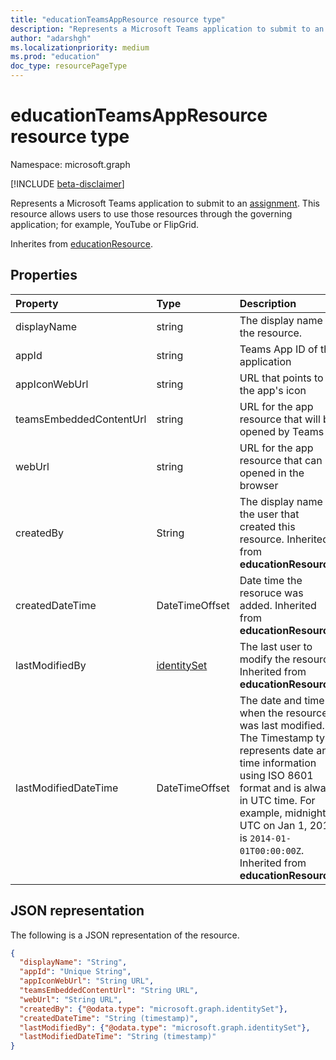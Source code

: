 ```yaml
---
title: "educationTeamsAppResource resource type"
description: "Represents a Microsoft Teams application to submit to an assignment."
author: "adarshgh"
ms.localizationpriority: medium
ms.prod: "education"
doc_type: resourcePageType
---
```


# educationTeamsAppResource resource type

Namespace: microsoft.graph

[!INCLUDE [beta-disclaimer](../../includes/beta-disclaimer.md)]

Represents a Microsoft Teams application to submit to an [assignment](educationassignment.md). This resource allows users to use those resources through the governing application; for example, YouTube or FlipGrid.

Inherites from [educationResource](educationresource.md).

## Properties
| Property	   | Type	|Description|
|:---------------|:--------|:----------|
|displayName|string|The display name of the resource.|
|appId|string|Teams App ID of the application|
|appIconWebUrl|string|URL that points to the app's icon|
|teamsEmbeddedContentUrl|string|URL for the app resource that will be opened by Teams|
|webUrl|string|URL for the app resource that can be opened in the browser|
|createdBy|String|The display name of the user that created this resource. Inherited from **educationResource**.|
|createdDateTime|DateTimeOffset|Date time the resoruce was added. Inherited from **educationResource**.|
|lastModifiedBy|[identitySet](identityset.md)|The last user to modify the resource. Inherited from **educationResource**.|
|lastModifiedDateTime|DateTimeOffset|The date and time when the resource was last modified. The Timestamp type represents date and time information using ISO 8601 format and is always in UTC time. For example, midnight UTC on Jan 1, 2014 is `2014-01-01T00:00:00Z`. Inherited from **educationResource**.|


## JSON representation

The following is a JSON representation of the resource.

<!-- {
  "blockType": "resource",
  "optionalProperties": [

  ],
  "@odata.type": "microsoft.graph.educationTeamsAppResource"
}-->

```json
{
  "displayName": "String",
  "appId": "Unique String",
  "appIconWebUrl": "String URL",
  "teamsEmbeddedContentUrl": "String URL",
  "webUrl": "String URL",
  "createdBy": {"@odata.type": "microsoft.graph.identitySet"},
  "createdDateTime": "String (timestamp)",
  "lastModifiedBy": {"@odata.type": "microsoft.graph.identitySet"},
  "lastModifiedDateTime": "String (timestamp)"  
}

```

<!-- uuid: 8fcb5dbc-d5aa-4681-8e31-b001d5168d79
2015-10-25 14:57:30 UTC -->
<!--
{
  "type": "#page.annotation",
  "description": "educationExcelResource resource",
  "keywords": "",
  "section": "documentation",
  "tocPath": "",
  "suppressions": []
}
-->


